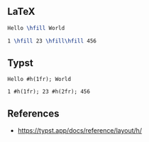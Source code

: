 ## LaTeX

```latex
Hello \hfill World

1 \hfill 23 \hfill\hfill 456
```



## Typst

```typst
Hello #h(1fr); World

1 #h(1fr); 23 #h(2fr); 456
```


## References

- https://typst.app/docs/reference/layout/h/
